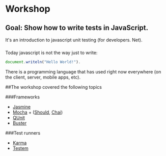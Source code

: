 # Workshop
## Goal: **Show how to write tests in JavaScript**.

It's an introduction to javascript unit testing  (for developers. Net).  

### 
Today javascript is not the way just to write:
```javascript
document.writeln("Hello World!").
```
There is a programming language that has used right now everywhere (on the client, server, mobile apps, etc).


##The workshop covered the following topics

###Frameworks
* [Jasmine](http://jasmine.github.io/)
* [Mocha](http://visionmedia.github.io/mocha/) + ([Should](https://github.com/visionmedia/should.js/), [Chai](http://chaijs.com/))
* [QUnit](http://qunitjs.com/)
* [Buster](http://busterjs.org/)

###Test runners
* [Karma](http://karma-runner.github.io/)
* [Testem](https://github.com/airportyh/testem)

